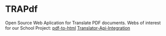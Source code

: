 # TRAPdf
Open Source Web Aplication for Translate PDF documents.
Webs of interest for our School Project:
[pdf-to-html](https://github.com/mgufrone/pdf-to-html/blob/master/README.md)
[Translator-Api-Integration](https://cloud.google.com/translate/docs/getting-started)
